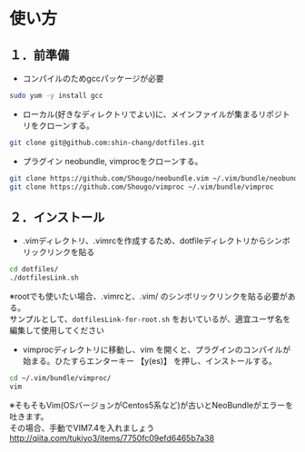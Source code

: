 # 使い方
## １．前準備
- コンパイルのためgccパッケージが必要  
```bash
sudo yum -y install gcc
```

- ローカル(好きなディレクトリでよい)に、メインファイルが集まるリポジトリをクローンする。
```bash
git clone git@github.com:shin-chang/dotfiles.git  
```

- プラグイン neobundle, vimprocをクローンする。
```bash
git clone https://github.com/Shougo/neobundle.vim ~/.vim/bundle/neobundle.vim  
git clone https://github.com/Shougo/vimproc ~/.vim/bundle/vimproc  
```

## ２．インストール
- .vimディレクトリ、.vimrcを作成するため、dotfileディレクトリからシンボリックリンクを貼る

```bash
cd dotfiles/  
./dotfilesLink.sh  
```

※rootでも使いたい場合、.vimrcと、.vim/ のシンボリックリンクを貼る必要がある。  
サンプルとして、```dotfilesLink-for-root.sh``` をおいているが、適宜ユーザ名を編集して使用してください  

- vimprocディレクトリに移動し、vim を開くと、プラグインのコンパイルが始まる。ひたすらエンターキー 【y(es)】 を押し、インストールする。  
```bash
cd ~/.vim/bundle/vimproc/  
vim  
```

※そもそもVim(OSバージョンがCentos5系など)が古いとNeoBundleがエラーを吐きます。  
その場合、手動でVIM7.4を入れましょう  
http://qiita.com/tukiyo3/items/7750fc09efd6465b7a38  
